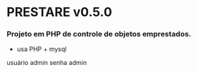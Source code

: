   # PRESTARE v0.5.0

 ### Projeto em PHP de controle de objetos emprestados.

 - usa PHP + mysql

   
  usuário admin
  senha   admin




